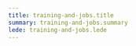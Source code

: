 ```yaml
---
title: training-and-jobs.title
summary: training-and-jobs.summary
lede: training-and-jobs.lede
---
```

